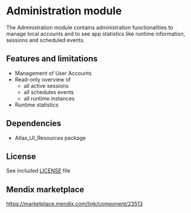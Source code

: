 # Administration module
The Administration module contains administration functionalities to manage local accounts and to see app statistics like runtime information, sessions and scheduled events.

## Features and limitations
- Management of User Accounts
- Read-only overview of
  - all active sessions
  - all schedules events
  - all runtime instances
- Runtime statistics

## Dependencies
- Atlas_UI_Resources package

## License
See included [LICENSE](LICENSE) file

## Mendix marketplace
https://marketplace.mendix.com/link/component/23513
